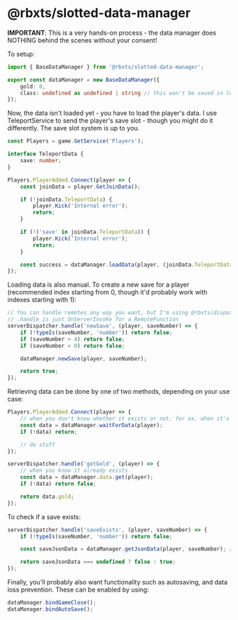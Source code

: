# @rbxts/slotted-data-manager

**IMPORTANT**: This is a very hands-on process - the data manager does NOTHING behind the scenes without your consent!

To setup:
```ts
import { BaseDataManager } from '@rbxts/slotted-data-manager';

export const dataManager = new BaseDataManager({
    gold: 0,
    class: undefined as undefined | string // this won't be saved in lua, you'll have to manually recreate this when reassigning it
});
```

Now, the data isn't loaded yet - you have to load the player's data. I use TeleportService to send the player's save slot - though you might do it differently. The save slot system is up to you.

```ts
const Players = game.GetService('Players');

interface TeleportData {
    save: number;
}

Players.PlayerAdded.Connect(player => {
    const joinData = player.GetJoinData();

    if (!joinData.TeleportData) {
        player.Kick('Internal error');
        return;
    }

    if (!('save' in joinData.TeleportData)) {
        player.Kick('Internal error');
        return;
    }

    const success = dataManager.loadData(player, (joinData.TeleportData as TeleportData).save);
});
```

Loading data is also manual. To create a new save for a player (recommended index starting from 0, though it'd probably work with indexes starting with 1):
```ts
// You can handle remotes any way you want, but I'm using @rbxts/dispatcher since that's my internal tooling
// .handle is just OnServerInvoke for a RemoteFunction
serverDispatcher.handle('newSave', (player, saveNumber) => {
	if (!typeIs(saveNumber, 'number')) return false;
	if (saveNumber > 4) return false;
	if (saveNumber < 0) return false;

	dataManager.newSave(player, saveNumber);

	return true;
});
```

Retrieving data can be done by one of two methods, depending on your use case:
```ts
Players.PlayerAdded.Connect(player => {
    // when you don't know whether it exists or not, for ex. when it's loading
    const data = dataManager.waitForData(player);
    if (!data) return;

    // do stuff
});

serverDispatcher.handle('getGold', (player) => {
    // when you know it already exists
    const data = dataManager.data.get(player);
    if (!data) return false;

    return data.gold;
});
```

To check if a save exists:
```ts
serverDispatcher.handle('saveExists', (player, saveNumber) => {
    if (!typeIs(saveNumber, 'number')) return false;

	const saveJsonData = dataManager.getJsonData(player, saveNumber); // This will be undefined if nothing is saved here

    return saveJsonData === undefined ? false : true;
});
```

Finally, you'll probably also want functionality such as autosaving, and data loss prevention. These can be enabled by using:

```ts
dataManager.bindGameClose();
dataManager.bindAutoSave();
```